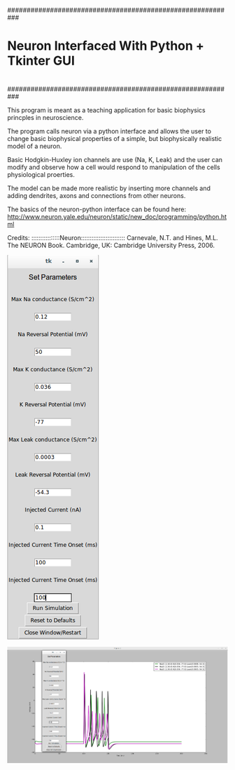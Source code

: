 ###########################################################
#      Neuron Interfaced With Python + Tkinter GUI        #
#                                                         #
###########################################################


This program is meant as a teaching application for basic biophysics princples in neuroscience.

The program calls neuron via a python interface and allows the user to change basic biophysical properties of a simple, but biophysically realistic model of a neuron.

Basic Hodgkin-Huxley ion channels are use (Na, K, Leak) and the user can modify and observe how a cell would respond to manipulation of the cells physiological proerties.

The model can be made more realistic by inserting more channels and adding dendrites, axons and connections from other neurons.

The basics of the neuron-python interface can be found here: http://www.neuron.yale.edu/neuron/static/new_doc/programming/python.html

Credits:
::::::::::::::::Neuron:::::::::::::::::::::::::
Carnevale, N.T. and Hines, M.L. The NEURON Book. 
Cambridge, UK: Cambridge University Press, 2006. 


![alt text](screenshots/Default_Screen.png "This is the screen you will see on opening")

![alt text](screenshots/RunScreen.png "Example of screen after running Gibbs Sampler on a file with desired parameters")


